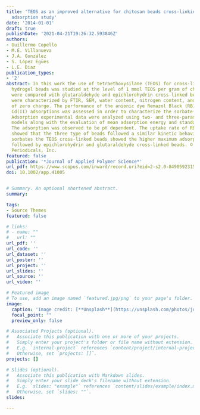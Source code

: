 ```yaml
---
title: 'TEOS as an improved alternative for chitosan beads cross-linking: A comparative
  adsorption study'
date: '2014-01-01'
draft: true
publishDate: '2021-04-21T19:26:32.593846Z'
authors:
- Guillermo Copello
- M.E. Villanueva
- J.A. González
- S. López Egües
- L.E. Diaz
publication_types:
- '2'
abstract: In this work the use of tetraethoxysilane (TEOS) for cross-linking of chitosan
  hydrogel beads was studied at the level of 1 mmol TEOS per gram of chitosan. They
  were compared with glutaraldehyde and epichlorohydrin cross-linked beads. The hydrogels
  were characterized by FTIR, SEM, water content, nitrogen content, and their point
  of zero charge. The performance of the anionic dye Remazol Black (RB) and the cationic
  Cd(II) adsorptions was assessed in order to characterize the sorbate-sorbent interaction.
  Adsorption experimental data were analyzed using two- and three-parameter isotherm
  models along with the evaluation of mean adsorption energy and standard free energy.
  The adsorption was observed to be pH dependent. The uptake rate of RB and Cd(II)
  showed that the three type of beads followed a similar kinetic behavior. For both
  sorbates the TEOS cross-linked beads showed the higher maximum adsorption capacity,
  followed by epichlorohydrin and glutaraldehyde cross-linked beads. © 2014 Wiley
  Periodicals, Inc.
featured: false
publication: '*Journal of Applied Polymer Science*'
url_pdf: https://www.scopus.com/inward/record.uri?eid=2-s2.0-84905923158&doi=10.1002%2fapp.41005&partnerID=40&md5=69fd3e899af04f9350ffe8d973436aad
doi: 10.1002/app.41005


# Summary. An optional shortened abstract.
summary: 

tags:
- Source Themes
featured: false

# links:
# - name: ""
#   url: ""
url_pdf: ''
url_code: ''
url_dataset: ''
url_poster: ''
url_project: ''
url_slides: ''
url_source: ''
url_video: ''

# Featured image
# To use, add an image named `featured.jpg/png` to your page's folder. 
image:
  caption: 'Image credit: [**Unsplash**](https://unsplash.com/photos/jdD8gXaTZsc)'
  focal_point: ""
  preview_only: false

# Associated Projects (optional).
#   Associate this publication with one or more of your projects.
#   Simply enter your project's folder or file name without extension.
#   E.g. `internal-project` references `content/project/internal-project/index.md`.
#   Otherwise, set `projects: []`.
projects: []

# Slides (optional).
#   Associate this publication with Markdown slides.
#   Simply enter your slide deck's filename without extension.
#   E.g. `slides: "example"` references `content/slides/example/index.md`.
#   Otherwise, set `slides: ""`.
slides:

---
```




